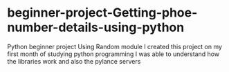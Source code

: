 # beginner-project-Getting-phoe-number-details-using-python
Python beginner project
Using Random module
I created this project on my first month of studying python programming
I was able to understand how the libraries work and also the pylance servers
